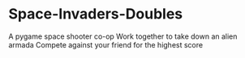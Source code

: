 # Space-Invaders-Doubles
A pygame space shooter co-op
Work together to take down an alien armada 
Compete against your friend for the highest score
